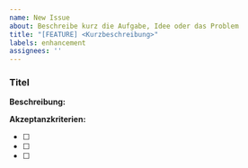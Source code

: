 ```yaml
---
name: New Issue
about: Beschreibe kurz die Aufgabe, Idee oder das Problem
title: "[FEATURE] <Kurzbeschreibung>"
labels: enhancement
assignees: ''
---
```



### Titel

**Beschreibung:**  
<!-- Erkläre kurz, worum es in dieser Aufgabe geht. -->

**Akzeptanzkriterien:**  
- [ ] <!-- Kriterium 1 -->
- [ ] <!-- Kriterium 2 -->
- [ ] <!-- Kriterium 3 -->

